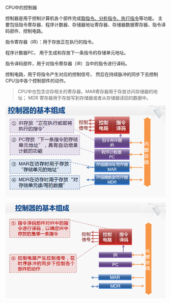 CPU中的控制器

控制器是用于控制计算机各个部件完成<u>取指令、分析指令、执行指令</u>等功能。 主要包括指令寄存器、程序计数器、存储器地址寄存器、存储器数据寄存器、指令译码部件、控制电路。

指令寄存器（IR）：用于存放正在执行的指令。 

程序计数器PC， 用于生成和存放下一条指令的存储单元地址。

指令译码部件，用于对指令寄存器（IR）当中的指令进行译码。

控制电路，用于将指令产生对应的控制信号， 然后在持续脉冲的同步下去控制CPU当中各个控制部件的动作。

> CPU中也包含访存相关的寄存器，MAR寄存器用于存放访问存储器的地址； MDR 寄存器用于存放写到存储器或者从存储器读回的数据中。 

![image-20201026104345897](assets/image-20201026104345897.png)

![image-20201026104408235](assets/image-20201026104408235.png)
